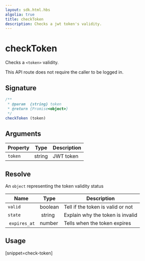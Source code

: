 ```yaml
---
layout: sdk.html.hbs
algolia: true
title: checkToken
description: Checks a jwt token's validity.
---
```


# checkToken

Checks a `<token>` validity.

This API route does not require the caller to be logged in.

## Signature

```javascript
/**
 * @param  {string} token
 * @return {Promise<object>}
 */
checkToken (token)
```

## Arguments

| Property    | Type    | Description
|--------------|---------|-------------
| ``token`` | string | JWT token

## Resolve

An `object` representing the token validity status

| Name                | Type    | Description                        
| ------------------- | ------- | -----------------------------------
| `valid`               | boolean | Tell if the token is valid or not
| `state`               | string  | Explain why the token is invalid
| `expires_at`          | number  | Tells when the token expires

## Usage

[snippet=check-token]
